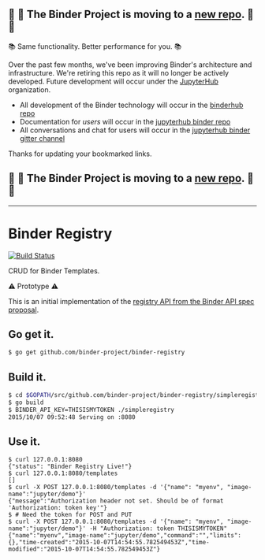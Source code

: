 ## :dash: :dash: **The Binder Project is moving to a [new repo](https://github.com/jupyterhub/binderhub).** :dash: :dash:

:books: Same functionality. Better performance for you. :books:

Over the past few months, we've been improving Binder's architecture and infrastructure. We're retiring this repo as it will no longer be actively developed. Future development will occur under the [JupyterHub](https://github.com/jupyterhub/) organization.

* All development of the Binder technology will occur in the [binderhub repo](https://github.com/jupyterhub/binderhub)
* Documentation for *users* will occur in the [jupyterhub binder repo](https://github.com/jupyterhub/binder) 
* All conversations and chat for users will occur in the [jupyterhub binder gitter channel](https://gitter.im/jupyterhub/binder)

Thanks for updating your bookmarked links.

## :dash: :dash: **The Binder Project is moving to a [new repo](https://github.com/jupyterhub/binderhub).** :dash: :dash:

---

# Binder Registry

[![Build Status](https://travis-ci.org/binder-project/binder-registry.svg?branch=master)](https://travis-ci.org/binder-project/binder-registry)

CRUD for Binder Templates.

:warning: Prototype :warning:

This is an initial implementation of the [registry API from the Binder API spec proposal](https://github.com/jupyter/enhancement-proposals/pull/5).

## Go get it.

```bash
$ go get github.com/binder-project/binder-registry
```

## Build it.

```bash
$ cd $GOPATH/src/github.com/binder-project/binder-registry/simpleregistry
$ go build
$ BINDER_API_KEY=THISISMYTOKEN ./simpleregistry
2015/10/07 09:52:48 Serving on :8080
```

## Use it.

```
$ curl 127.0.0.1:8080
{"status": "Binder Registry Live!"}
$ curl 127.0.0.1:8080/templates
[]
$ curl -X POST 127.0.0.1:8080/templates -d '{"name": "myenv", "image-name":"jupyter/demo"}'
{"message":"Authorization header not set. Should be of format 'Authorization: token key'"}
$ # Need the token for POST and PUT
$ curl -X POST 127.0.0.1:8080/templates -d '{"name": "myenv", "image-name":"jupyter/demo"}' -H "Authorization: token THISISMYTOKEN"
{"name":"myenv","image-name":"jupyter/demo","command":"","limits":{},"time-created":"2015-10-07T14:54:55.782549453Z","time-modified":"2015-10-07T14:54:55.782549453Z"}
```
